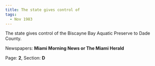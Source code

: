 ```yaml
---  
title: The state gives control of  
tags:  
  - Nov 1983  
---  
```

  
The state gives control of the Biscayne Bay Aquatic Preserve to Dade County.  
  
Newspapers: **Miami Morning News or The Miami Herald**  
  
Page: **2**, Section: **D** 
